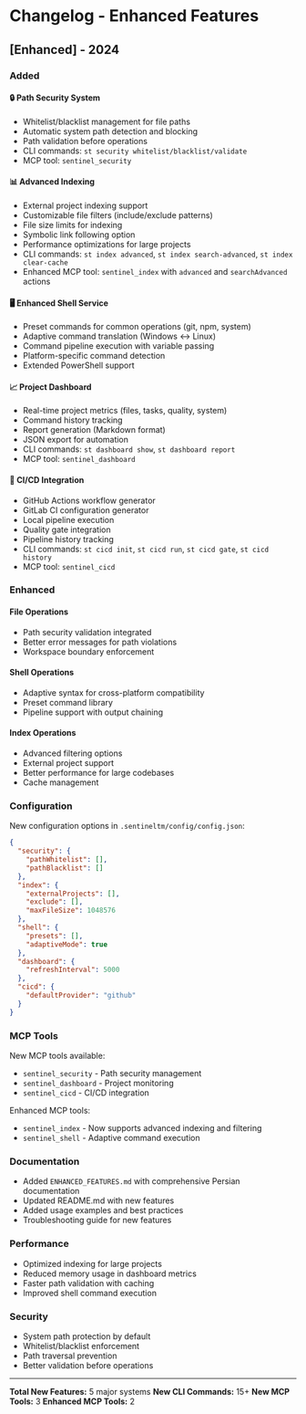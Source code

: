# Changelog - Enhanced Features

## [Enhanced] - 2024

### Added

#### 🔒 Path Security System

- Whitelist/blacklist management for file paths
- Automatic system path detection and blocking
- Path validation before operations
- CLI commands: `st security whitelist/blacklist/validate`
- MCP tool: `sentinel_security`

#### 📊 Advanced Indexing

- External project indexing support
- Customizable file filters (include/exclude patterns)
- File size limits for indexing
- Symbolic link following option
- Performance optimizations for large projects
- CLI commands: `st index advanced`, `st index search-advanced`, `st index clear-cache`
- Enhanced MCP tool: `sentinel_index` with `advanced` and `searchAdvanced` actions

#### 🖥️ Enhanced Shell Service

- Preset commands for common operations (git, npm, system)
- Adaptive command translation (Windows ↔ Linux)
- Command pipeline execution with variable passing
- Platform-specific command detection
- Extended PowerShell support

#### 📈 Project Dashboard

- Real-time project metrics (files, tasks, quality, system)
- Command history tracking
- Report generation (Markdown format)
- JSON export for automation
- CLI commands: `st dashboard show`, `st dashboard report`
- MCP tool: `sentinel_dashboard`

#### 🔄 CI/CD Integration

- GitHub Actions workflow generator
- GitLab CI configuration generator
- Local pipeline execution
- Quality gate integration
- Pipeline history tracking
- CLI commands: `st cicd init`, `st cicd run`, `st cicd gate`, `st cicd history`
- MCP tool: `sentinel_cicd`

### Enhanced

#### File Operations

- Path security validation integrated
- Better error messages for path violations
- Workspace boundary enforcement

#### Shell Operations

- Adaptive syntax for cross-platform compatibility
- Preset command library
- Pipeline support with output chaining

#### Index Operations

- Advanced filtering options
- External project support
- Better performance for large codebases
- Cache management

### Configuration

New configuration options in `.sentineltm/config/config.json`:

```json
{
  "security": {
    "pathWhitelist": [],
    "pathBlacklist": []
  },
  "index": {
    "externalProjects": [],
    "exclude": [],
    "maxFileSize": 1048576
  },
  "shell": {
    "presets": [],
    "adaptiveMode": true
  },
  "dashboard": {
    "refreshInterval": 5000
  },
  "cicd": {
    "defaultProvider": "github"
  }
}
```

### MCP Tools

New MCP tools available:

- `sentinel_security` - Path security management
- `sentinel_dashboard` - Project monitoring
- `sentinel_cicd` - CI/CD integration

Enhanced MCP tools:

- `sentinel_index` - Now supports advanced indexing and filtering
- `sentinel_shell` - Adaptive command execution

### Documentation

- Added `ENHANCED_FEATURES.md` with comprehensive Persian documentation
- Updated README.md with new features
- Added usage examples and best practices
- Troubleshooting guide for new features

### Performance

- Optimized indexing for large projects
- Reduced memory usage in dashboard metrics
- Faster path validation with caching
- Improved shell command execution

### Security

- System path protection by default
- Whitelist/blacklist enforcement
- Path traversal prevention
- Better validation before operations

---

**Total New Features:** 5 major systems
**New CLI Commands:** 15+
**New MCP Tools:** 3
**Enhanced MCP Tools:** 2
